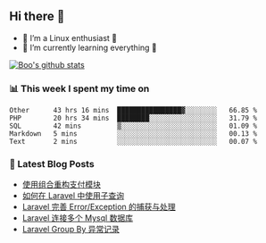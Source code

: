## Hi there 👋
* 🔭 I’m a Linux enthusiast 🐧️
* 🏃️ I’m currently learning everything 🏃️

[![Boo's github stats](https://github-readme-stats.vercel.app/api?username=0xAiKang)](https://github.com/anuraghazra/github-readme-stats)

<!-- [![Most Used Langs](https://github-readme-stats.vercel.app/api/top-langs/?username=0xAiKang)](https://github.com/anuraghazra/github-readme-stats) -->

### 📊 This week I spent my time on
<!--START_SECTION:waka-->
```text
Other      43 hrs 16 mins  ████████████████▓░░░░░░░░   66.85 % 
PHP        20 hrs 34 mins  ████████░░░░░░░░░░░░░░░░░   31.79 % 
SQL        42 mins         ▒░░░░░░░░░░░░░░░░░░░░░░░░   01.09 % 
Markdown   5 mins          ░░░░░░░░░░░░░░░░░░░░░░░░░   00.13 % 
Text       2 mins          ░░░░░░░░░░░░░░░░░░░░░░░░░   00.07 % 
```
<!--END_SECTION:waka-->

### 📕 Latest Blog Posts
<!-- BLOG-POST-LIST:START -->
- [使用组合重构支付模块](https://www.0x2beace.com/reconstruct-the-payment-module-using-a-combination/)
- [如何在 Laravel 中使用子查询](https://www.0x2beace.com/how-to-use-subqueries-in-laravel/)
- [Laravel 完善 Error/Exception 的捕获与处理](https://www.0x2beace.com/laravel-improves-error-exception-capture-and-handling/)
- [Laravel 连接多个 Mysql 数据库](https://www.0x2beace.com/laravel-connects-to-multiple-mysql-databases/)
- [Laravel Group By 异常记录](https://www.0x2beace.com/laravel-uses-group-by-exception-logging/)
<!-- BLOG-POST-LIST:END -->

